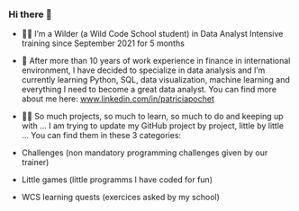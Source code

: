 ### Hi there 👋

- 👩‍💻 I’m a Wilder (a Wild Code School student) in Data Analyst Intensive training since September 2021 for 5 months
 
- 🌱 After more than 10 years of work experience in finance in international environment, I have decided to specialize in data analysis and I’m currently learning Python, SQL, data visualization, machine learning and everything I need to become a great data analyst. You can find more about me here: www.linkedin.com/in/patriciapochet
 
- 🤹‍♀️ So much projects, so much to learn, so much to do and keeping up with ... I am trying to update my GitHub project by project, little by little ... You can find them in these 3 categories:
- Challenges (non mandatory programming challenges given by our trainer)
- Little games (little programms I have coded for fun)
- WCS learning quests (exercices asked by my school) 
